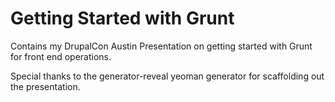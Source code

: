 Getting Started with Grunt
==========================

Contains my DrupalCon Austin Presentation on getting started with Grunt for front end operations.

Special thanks to the generator-reveal yeoman generator for scaffolding out the presentation.

